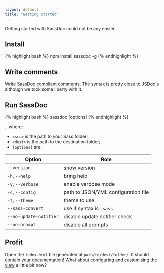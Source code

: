 ```yaml
---
layout: default
title: "Getting started"
---
```


Getting started with SassDoc could not be any easier.

## Install

{% highlight bash %}
npm install sassdoc -g
{% endhighlight %}

## Write comments

Write [SassDoc compliant comments](/annotations/). The syntax is pretty close to JSDoc's although we took some liberty with it.

## Run SassDoc

{% highlight bash %}
sassdoc <src> <dest> [options]
{% endhighlight %}

...where:

* `<src>` is the path to your Sass folder;
* `<dest>` is the path to the destination folder;
* `[options]` are:

| Option | Role |
|--------|------|
| `--version` | show version |
| `-h`, `--help` | bring help |
| `-v`, `--verbose` | enable verbose mode |
| `-c`, `--config` | path to JSON/YML configuration file |
| `-t`, `--theme` | theme to use |
| `--sass-convert` | use if syntax is `.sass` |
| `--no-update-notifier` | disable update notifier check |
| `--no-prompt` | disable all prompts |


## Profit

Open the `index.html` file generated at `path/to/dest/folder/`. It should contain your documentation! What about [configuring](/configuration/) and [customising the view](/customising-the-view) a little bit now?
